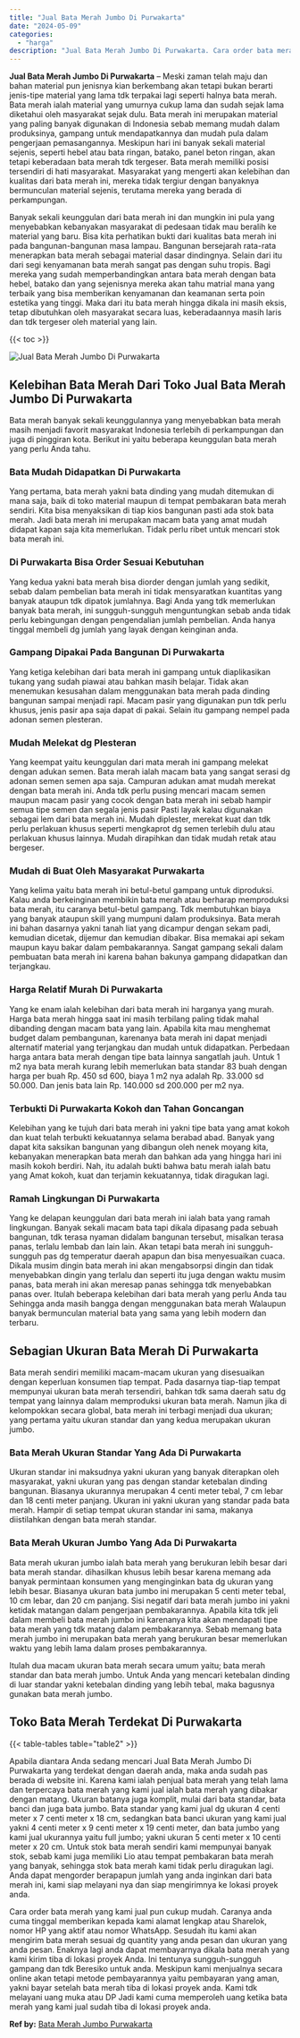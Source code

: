 ```yaml
---
title: "Jual Bata Merah Jumbo Di Purwakarta"
date: "2024-05-09"
categories: 
  - "harga"
description: "Jual Bata Merah Jumbo Di Purwakarta. Cara order bata merah yang kami jual pun cukup mudah. Caranya anda cuma tinggal memberikan kepada kami alamat lengkap at..."
---
```


**Jual Bata Merah Jumbo Di Purwakarta** – Meski zaman telah maju dan bahan material pun jenisnya kian berkembang akan tetapi bukan berarti jenis-tipe material yang lama tdk terpakai lagi seperti halnya bata merah. Bata merah ialah material yang umurnya cukup lama dan sudah sejak lama diketahui oleh masyarakat sejak dulu. Bata merah ini merupakan material yang paling banyak digunakan di Indonesia sebab memang mudah dalam produksinya, gampang untuk mendapatkannya dan mudah pula dalam pengerjaan pemasangannya. Meskipun hari ini banyak sekali material sejenis, seperti hebel atau bata ringan, batako, panel beton ringan, akan tetapi keberadaan bata merah tdk tergeser. Bata merah memiliki posisi tersendiri di hati masyarakat. Masyarakat yang mengerti akan kelebihan dan kualitas dari bata merah ini, mereka tidak tergiur dengan banyaknya bermunculan material sejenis, terutama mereka yang berada di perkampungan.

Banyak sekali keunggulan dari bata merah ini dan mungkin ini pula yang menyebabkan kebanyakan masyarakat di pedesaan tidak mau beralih ke material yang baru. Bisa kita perhatikan bukti dari kualitas bata merah ini pada bangunan-bangunan masa lampau. Bangunan bersejarah rata-rata menerapkan bata merah sebagai material dasar dindingnya. Selain dari itu dari segi kenyamanan bata merah sangat pas dengan suhu tropis. Bagi mereka yang sudah memperbandingkan antara bata merah dengan bata hebel, batako dan yang sejenisnya mereka akan tahu matrial mana yang terbaik yang bisa memberikan kenyamanan dan keamanan serta poin estetika yang tinggi. Maka dari itu bata merah hingga dikala ini masih eksis, tetap dibutuhkan oleh masyarakat secara luas, keberadaannya masih laris dan tdk tergeser oleh material yang lain.

{{< toc >}}

![Jual Bata Merah Jumbo Di Purwakarta](/images/jual-bata-merah-18.png)

## Kelebihan Bata Merah Dari Toko Jual Bata Merah Jumbo Di Purwakarta

Bata merah banyak sekali keunggulannya yang menyebabkan bata merah masih menjadi favorit masyarakat Indonesia terlebih di perkampungan dan juga di pinggiran kota. Berikut ini yaitu beberapa keunggulan bata merah yang perlu Anda tahu.

### Bata Mudah Didapatkan Di Purwakarta

Yang pertama, bata merah yakni bata dinding yang mudah ditemukan di mana saja, baik di toko material maupun di tempat pembakaran bata merah sendiri. Kita bisa menyaksikan di tiap kios bangunan pasti ada stok bata merah. Jadi bata merah ini merupakan macam bata yang amat mudah didapat kapan saja kita memerlukan. Tidak perlu ribet untuk mencari stok bata merah ini.

### Di Purwakarta Bisa Order Sesuai Kebutuhan

Yang kedua yakni bata merah bisa diorder dengan jumlah yang sedikit, sebab dalam pembelian bata merah ini tidak mensyaratkan kuantitas yang banyak ataupun tdk dipatok jumlahnya. Bagi Anda yang tdk memerlukan banyak bata merah, ini sungguh-sungguh menguntungkan sebab anda tidak perlu kebingungan dengan pengendalian jumlah pembelian. Anda hanya tinggal membeli dg jumlah yang layak dengan keinginan anda.

### Gampang Dipakai Pada Bangunan Di Purwakarta

Yang ketiga kelebihan dari bata merah ini gampang untuk diaplikasikan tukang yang sudah piawai atau bahkan masih belajar. Tidak akan menemukan kesusahan dalam menggunakan bata merah pada dinding bangunan sampai menjadi rapi. Macam pasir yang digunakan pun tdk perlu khusus, jenis pasir apa saja dapat di pakai. Selain itu gampang nempel pada adonan semen plesteran.

### Mudah Melekat dg Plesteran

Yang keempat yaitu keunggulan dari mata merah ini gampang melekat dengan adukan semen. Bata merah ialah macam bata yang sangat serasi dg adonan semen semen apa saja. Campuran adukan amat mudah merekat dengan bata merah ini. Anda tdk perlu pusing mencari macam semen maupun macam pasir yang cocok dengan bata merah ini sebab hampir semua tipe semen dan segala jenis pasir Pasti layak kalau digunakan sebagai lem dari bata merah ini. Mudah diplester, merekat kuat dan tdk perlu perlakuan khusus seperti mengkaprot dg semen terlebih dulu atau perlakuan khusus lainnya. Mudah dirapihkan dan tidak mudah retak atau bergeser.

### Mudah di Buat Oleh Masyarakat Purwakarta

Yang kelima yaitu bata merah ini betul-betul gampang untuk diproduksi. Kalau anda berkeinginan membikin bata merah atau berharap memproduksi bata merah, itu caranya betul-betul gampang. Tdk membutuhkan biaya yang banyak ataupun skill yang mumpuni dalam produksinya. Bata merah ini bahan dasarnya yakni tanah liat yang dicampur dengan sekam padi, kemudian dicetak, dijemur dan kemudian dibakar. Bisa memakai api sekam maupun kayu bakar dalam pembakarannya. Sangat gampang sekali dalam pembuatan bata merah ini karena bahan bakunya gampang didapatkan dan terjangkau.

### Harga Relatif Murah Di Purwakarta

Yang ke enam ialah kelebihan dari bata merah ini harganya yang murah. Harga bata merah hingga saat ini masih terbilang paling tidak mahal dibanding dengan macam bata yang lain. Apabila kita mau menghemat budget dalam pembangunan, karenanya bata merah ini dapat menjadi alternatif material yang terjangkau dan mudah untuk didapatkan. Perbedaan harga antara bata merah dengan tipe bata lainnya sangatlah jauh. Untuk 1 m2 nya bata merah kurang lebih memerlukan bata standar 83 buah dengan harga per buah Rp. 450 sd 600, biaya 1 m2 nya adalah Rp. 33.000 sd 50.000. Dan jenis bata lain Rp. 140.000 sd 200.000 per m2 nya.

### Terbukti Di Purwakarta Kokoh dan Tahan Goncangan

Kelebihan yang ke tujuh dari bata merah ini yakni tipe bata yang amat kokoh dan kuat telah terbukti kekuatannya selama berabad abad. Banyak yang dapat kita saksikan bangunan yang dibangun oleh nenek moyang kita, kebanyakan menerapkan bata merah dan bahkan ada yang hingga hari ini masih kokoh berdiri. Nah, itu adalah bukti bahwa batu merah ialah batu yang Amat kokoh, kuat dan terjamin kekuatannya, tidak diragukan lagi.

### Ramah Lingkungan Di Purwakarta

Yang ke delapan keunggulan dari bata merah ini ialah bata yang ramah lingkungan. Banyak sekali macam bata tapi dikala dipasang pada sebuah bangunan, tdk terasa nyaman didalam bangunan tersebut, misalkan terasa panas, terlalu lembab dan lain lain. Akan tetapi bata merah ini sungguh-sungguh pas dg temperatur daerah apapun dan bisa menyesuaikan cuaca. Dikala musim dingin bata merah ini akan mengabsorpsi dingin dan tidak menyebabkan dingin yang terlalu dan seperti itu juga dengan waktu musim panas, bata merah ini akan meresap panas sehingga tdk menyebabkan panas over. Itulah beberapa kelebihan dari bata merah yang perlu Anda tau Sehingga anda masih bangga dengan menggunakan bata merah Walaupun banyak bermunculan material bata yang sama yang lebih modern dan terbaru.

## Sebagian Ukuran Bata Merah Di Purwakarta

Bata merah sendiri memiliki macam-macam ukuran yang disesuaikan dengan keperluan konsumen tiap tempat. Pada dasarnya tiap-tiap tempat mempunyai ukuran bata merah tersendiri, bahkan tdk sama daerah satu dg tempat yang lainnya dalam memproduksi ukuran bata merah. Namun jika di kelompokkan secara global, bata merah ini terbagi menjadi dua ukuran; yang pertama yaitu ukuran standar dan yang kedua merupakan ukuran jumbo.

### Bata Merah Ukuran Standar Yang Ada Di Purwakarta

Ukuran standar ini maksudnya yakni ukuran yang banyak diterapkan oleh masyarakat, yakni ukuran yang pas dengan standar ketebalan dinding bangunan. Biasanya ukurannya merupakan 4 centi meter tebal, 7 cm lebar dan 18 centi meter panjang. Ukuran ini yakni ukuran yang standar pada bata merah. Hampir di setiap tempat ukuran standar ini sama, makanya diistilahkan dengan bata merah standar.

### Bata Merah Ukuran Jumbo Yang Ada Di Purwakarta

Bata merah ukuran jumbo ialah bata merah yang berukuran lebih besar dari bata merah standar. dihasilkan khusus lebih besar karena memang ada banyak permintaan konsumen yang menginginkan bata dg ukuran yang lebih besar. Biasanya ukuran bata jumbo ini merupakan 5 centi meter tebal, 10 cm lebar, dan 20 cm panjang. Sisi negatif dari bata merah jumbo ini yakni ketidak matangan dalam pengerjaan pembakarannya. Apabila kita tdk jeli dalam membeli bata merah jumbo ini karenanya kita akan mendapati tipe bata merah yang tdk matang dalam pembakarannya. Sebab memang bata merah jumbo ini merupakan bata merah yang berukuran besar memerlukan waktu yang lebih lama dalam proses pembakarannya.

Itulah dua macam ukuran bata merah secara umum yaitu; bata merah standar dan bata merah jumbo. Untuk Anda yang mencari ketebalan dinding di luar standar yakni ketebalan dinding yang lebih tebal, maka bagusnya gunakan bata merah jumbo.

## Toko Bata Merah Terdekat Di Purwakarta

{{< table-tables table="table2" >}}

Apabila diantara Anda sedang mencari Jual Bata Merah Jumbo Di Purwakarta yang terdekat dengan daerah anda, maka anda sudah pas berada di website ini. Karena kami ialah penjual bata merah yang telah lama dan terpercaya bata merah yang kami jual ialah bata merah yang dibakar dengan matang. Ukuran batanya juga komplit, mulai dari bata standar, bata banci dan juga bata jumbo. Bata standar yang kami jual dg ukuran 4 centi meter x 7 centi meter x 18 cm, sedangkan bata banci ukuran yang kami jual yakni 4 centi meter x 9 centi meter x 19 centi meter, dan bata jumbo yang kami jual ukurannya yaitu full jumbo; yakni ukuran 5 centi meter x 10 centi meter x 20 cm. Untuk stok bata merah sendiri kami mempunyai banyak stok, sebab kami juga memiliki Lio atau tempat pembakaran bata merah yang banyak, sehingga stok bata merah kami tidak perlu diragukan lagi. Anda dapat mengorder berapapun jumlah yang anda inginkan dari bata merah ini, kami siap melayani nya dan siap mengirimnya ke lokasi proyek anda.

Cara order bata merah yang kami jual pun cukup mudah. Caranya anda cuma tinggal memberikan kepada kami alamat lengkap atau Sharelok, nomor HP yang aktif atau nomor WhatsApp. Sesudah itu kami akan mengirim bata merah sesuai dg quantity yang anda pesan dan ukuran yang anda pesan. Enaknya lagi anda dapat membayarnya dikala bata merah yang kami kirim tiba di lokasi proyek Anda. Ini tentunya sungguh-sungguh gampang dan tdk Beresiko untuk anda. Meskipun kami menjualnya secara online akan tetapi metode pembayarannya yaitu pembayaran yang aman, yakni bayar setelah bata merah tiba di lokasi proyek anda. Kami tdk melayani uang muka atau DP Jadi kami cuma memperoleh uang ketika bata merah yang kami jual sudah tiba di lokasi proyek anda.

**Ref by:** [Bata Merah Jumbo Purwakarta](https://id.wikipedia.org/wiki/Bata)
